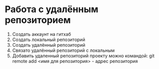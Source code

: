 # Работа с удалённым репозиторием

1. Создать аккаунт на гитхаб
2. Создать локальный репозиторий
3. Создать удалённый репозиторий
4. Связато удалённый репозиторий с локальным
5. Добавить удаленный репозиторий проекту можно командой:
git remote add <имя для репозитория> <url>- адрес репозитория
